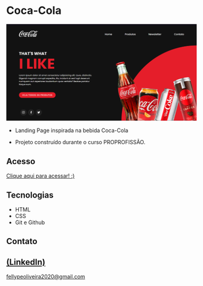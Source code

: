 # Coca-Cola

 ![preview](./.github/preview.png)
 
 - Landing Page inspirada na bebida Coca-Cola

 - Projeto construído durante o curso PROPROFISSÃO.

## Acesso
 [Clique aqui para acessar! :)](https://1fellype.github.io/Coca-Cola/)

## Tecnologias

- HTML
- CSS
- Git e Github

## Contato
[(LinkedIn)](https://www.linkedin.com/in/fellype-oliveira-920699230/)
-----
fellypeoliveira2020@gmail.com